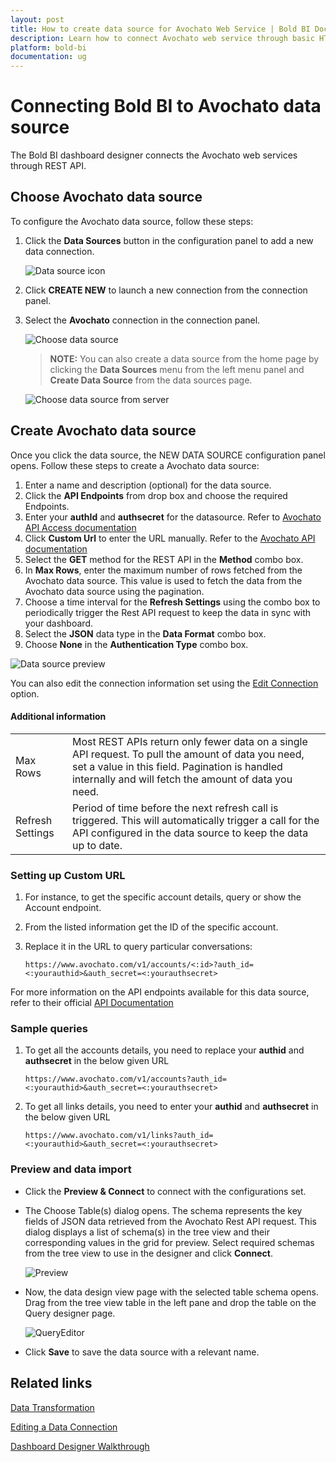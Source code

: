 ```yaml
---
layout: post
title: How to create data source for Avochato Web Service | Bold BI Docs
description: Learn how to connect Avochato web service through basic HTTP authentication with Bold BI and create a data source for the dashboards in Enterprise application.
platform: bold-bi
documentation: ug
---
```


# Connecting Bold BI to Avochato data source
The Bold BI dashboard designer connects the Avochato web services through REST API.

## Choose Avochato data source

To configure the Avochato data source, follow these steps:
1. Click the **Data Sources** button in the configuration panel to add a new data connection.

   ![Data source icon](/static/assets/embedded/working-with-datasource/data-connectors/images/common/DataSourcesIcon.png)
   
2. Click **CREATE NEW** to launch a new connection from the connection panel.
3. Select the **Avochato** connection in the connection panel.

   ![Choose data source](/static/assets/embedded/working-with-datasource/data-connectors/images/avochato/AvochatoDS.png)

   > **NOTE:** You can also create a data source from the home page by clicking the **Data Sources** menu from the left menu panel and **Create Data Source** from the data sources page.

   ![Choose data source from server](/static/assets/embedded/working-with-datasource/data-connectors/images/avochato/AvochatoDS_server.png)

## Create Avochato data source
Once you click the data source, the NEW DATA SOURCE configuration panel opens. Follow these steps to create a Avochato data source:
1.  Enter a name and description (optional) for the data source.
2.  Click the **API Endpoints** from drop box and choose the required Endpoints.
3.  Enter your **authId**  and **authsecret** for the datasource. Refer to [Avochato API Access documentation](https://www.avochato.com/docs)
4.  Click **Custom Url** to enter the URL manually. Refer to the [Avochato API documentation](https://www.avochato.com/docs)
5.  Select the **GET** method for the REST API in the **Method** combo box.
6.  In **Max Rows**, enter the maximum number of rows fetched from the Avochato data source. This value is used to fetch the data from the Avochato data source using the pagination.
7.  Choose a time interval for the **Refresh Settings** using the combo box to periodically trigger the Rest API request to keep the data in sync with your dashboard.
8.  Select the **JSON** data type in the **Data Format** combo box.
9.  Choose **None** in the **Authentication Type** combo box.

   ![Data source preview](/static/assets/embedded/working-with-datasource/data-connectors/images/avochato/DataSourcesView.png)

You can also edit the connection information set using the [Edit Connection](/embedded-bi/working-with-data-source/editing-a-data-connection/) option.

#### Additional information
<table width="600">
<tr>
<td>
Max Rows
</td>
<td>
Most REST APIs return only fewer data on a single API request. To pull the amount of data you need, set a value in this field.  
Pagination is handled internally and will fetch the amount of data you need.
</td>
</tr>
<tr>
<td>
Refresh Settings
</td>
<td>
Period of time before the next refresh call is triggered. This will automatically trigger a call for the API configured in the data source to keep the data up to date.
</td>
</tr>
</table>

### Setting up Custom URL
1. For instance, to get the specific account details, query or show the Account endpoint.
2. From the listed information get the ID of the specific account.
3. Replace it in the URL to query particular conversations:

   `https://www.avochato.com/v1/accounts/<:id>?auth_id=<:yourauthid>&auth_secret=<:yourauthsecret>`

For more information on the API endpoints available for this data source, refer to their official [API Documentation](https://www.avochato.com/docs/)

### Sample queries
1. To get all the accounts details, you need to replace your **authid** and **authsecret** in the below given URL

   `https://www.avochato.com/v1/accounts?auth_id=<:yourauthid>&auth_secret=<:yourauthsecret>`

2. To get all links details, you need to enter your **authid** and **authsecret** in the below given URL

   `https://www.avochato.com/v1/links?auth_id=<:yourauthid>&auth_secret=<:yourauthsecret>`


### Preview and data import
* Click the **Preview & Connect** to connect with the configurations set.
* The Choose Table(s) dialog opens. The schema represents the key fields of JSON data retrieved from the Avochato Rest API request. This dialog displays a list of schema(s) in the tree view and their corresponding values in the grid for preview. Select required schemas from the tree view to use in the designer and click **Connect**.

   ![Preview](/static/assets/embedded/working-with-datasource/data-connectors/images/common/Preview.png)

* Now, the data design view page with the selected table schema opens. Drag from the tree view table in the left pane and drop the table on the Query designer page.

   ![QueryEditor](/static/assets/embedded/working-with-datasource/data-connectors/images/common/QueryEditor.png)

* Click **Save** to save the data source with a relevant name.

## Related links
[Data Transformation](/embedded-bi/working-with-data-source/transforming-data/joining-table/)

[Editing a Data Connection](/embedded-bi/working-with-data-source/editing-a-data-connection/)   

[Dashboard Designer Walkthrough](/embedded-bi/getting-started/quick-start/)